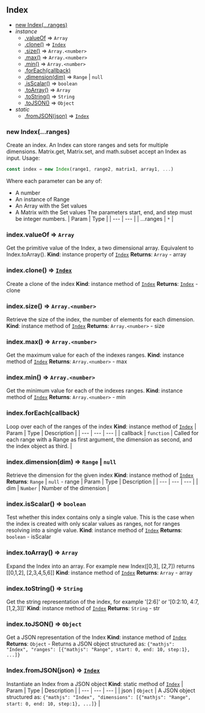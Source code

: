 <a name="Index"></a>
## Index
* [new Index(...ranges)](#new_Index_new)
* _instance_
	* [.valueOf](#Index+valueOf) ⇒ <code>Array</code>
	* [.clone()](#Index+clone) ⇒ <code>[Index](#Index)</code>
	* [.size()](#Index+size) ⇒ <code>Array.&lt;number&gt;</code>
	* [.max()](#Index+max) ⇒ <code>Array.&lt;number&gt;</code>
	* [.min()](#Index+min) ⇒ <code>Array.&lt;number&gt;</code>
	* [.forEach(callback)](#Index+forEach)
	* [.dimension(dim)](#Index+dimension) ⇒ <code>Range</code> &#124; <code>null</code>
	* [.isScalar()](#Index+isScalar) ⇒ <code>boolean</code>
	* [.toArray()](#Index+toArray) ⇒ <code>Array</code>
	* [.toString()](#Index+toString) ⇒ <code>String</code>
	* [.toJSON()](#Index+toJSON) ⇒ <code>Object</code>
* _static_
	* [.fromJSON(json)](#Index.fromJSON) ⇒ <code>[Index](#Index)</code>
<a name="new_Index_new"></a>
### new Index(...ranges)
Create an index. An Index can store ranges and sets for multiple dimensions.
Matrix.get, Matrix.set, and math.subset accept an Index as input.
Usage:
```js
const index = new Index(range1, range2, matrix1, array1, ...)
```
Where each parameter can be any of:
- A number
- An instance of Range
- An Array with the Set values
- A Matrix with the Set values
The parameters start, end, and step must be integer numbers.
| Param | Type |
| --- | --- |
| ...ranges | <code>\*</code> |
<a name="Index+valueOf"></a>
### index.valueOf ⇒ <code>Array</code>
Get the primitive value of the Index, a two dimensional array.
Equivalent to Index.toArray().
**Kind**: instance property of <code>[Index](#Index)</code>
**Returns**: <code>Array</code> - array
<a name="Index+clone"></a>
### index.clone() ⇒ <code>[Index](#Index)</code>
Create a clone of the index
**Kind**: instance method of <code>[Index](#Index)</code>
**Returns**: <code>[Index](#Index)</code> - clone
<a name="Index+size"></a>
### index.size() ⇒ <code>Array.&lt;number&gt;</code>
Retrieve the size of the index, the number of elements for each dimension.
**Kind**: instance method of <code>[Index](#Index)</code>
**Returns**: <code>Array.&lt;number&gt;</code> - size
<a name="Index+max"></a>
### index.max() ⇒ <code>Array.&lt;number&gt;</code>
Get the maximum value for each of the indexes ranges.
**Kind**: instance method of <code>[Index](#Index)</code>
**Returns**: <code>Array.&lt;number&gt;</code> - max
<a name="Index+min"></a>
### index.min() ⇒ <code>Array.&lt;number&gt;</code>
Get the minimum value for each of the indexes ranges.
**Kind**: instance method of <code>[Index](#Index)</code>
**Returns**: <code>Array.&lt;number&gt;</code> - min
<a name="Index+forEach"></a>
### index.forEach(callback)
Loop over each of the ranges of the index
**Kind**: instance method of <code>[Index](#Index)</code>
| Param | Type | Description |
| --- | --- | --- |
| callback | <code>function</code> | Called for each range with a Range as first                              argument, the dimension as second, and the                              index object as third. |
<a name="Index+dimension"></a>
### index.dimension(dim) ⇒ <code>Range</code> &#124; <code>null</code>
Retrieve the dimension for the given index
**Kind**: instance method of <code>[Index](#Index)</code>
**Returns**: <code>Range</code> &#124; <code>null</code> - range
| Param | Type | Description |
| --- | --- | --- |
| dim | <code>Number</code> | Number of the dimension |
<a name="Index+isScalar"></a>
### index.isScalar() ⇒ <code>boolean</code>
Test whether this index contains only a single value.
This is the case when the index is created with only scalar values as ranges,
not for ranges resolving into a single value.
**Kind**: instance method of <code>[Index](#Index)</code>
**Returns**: <code>boolean</code> - isScalar
<a name="Index+toArray"></a>
### index.toArray() ⇒ <code>Array</code>
Expand the Index into an array.
For example new Index([0,3], [2,7]) returns [[0,1,2], [2,3,4,5,6]]
**Kind**: instance method of <code>[Index](#Index)</code>
**Returns**: <code>Array</code> - array
<a name="Index+toString"></a>
### index.toString() ⇒ <code>String</code>
Get the string representation of the index, for example '[2:6]' or '[0:2:10, 4:7, [1,2,3]]'
**Kind**: instance method of <code>[Index](#Index)</code>
**Returns**: <code>String</code> - str
<a name="Index+toJSON"></a>
### index.toJSON() ⇒ <code>Object</code>
Get a JSON representation of the Index
**Kind**: instance method of <code>[Index](#Index)</code>
**Returns**: <code>Object</code> - Returns a JSON object structured as:
                  `{"mathjs": "Index", "ranges": [{"mathjs": "Range", start: 0, end: 10, step:1}, ...]}`
<a name="Index.fromJSON"></a>
### Index.fromJSON(json) ⇒ <code>[Index](#Index)</code>
Instantiate an Index from a JSON object
**Kind**: static method of <code>[Index](#Index)</code>
| Param | Type | Description |
| --- | --- | --- |
| json | <code>Object</code> | A JSON object structured as:                     `{"mathjs": "Index", "dimensions": [{"mathjs": "Range", start: 0, end: 10, step:1}, ...]}` |

